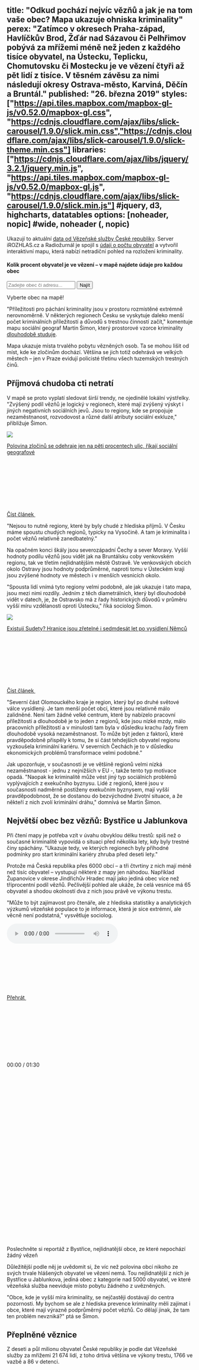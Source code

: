 title: "Odkud pochází nejvíc vězňů a jak je na tom vaše obec? Mapa ukazuje ohniska kriminality"
perex: "Zatímco v okresech Praha-západ, Havlíčkův Brod, Žďár nad Sázavou či Pelhřimov pobývá za mřížemi méně než jeden z každého tisíce obyvatel, na Ústecku, Teplicku, Chomutovsku či Mostecku je ve vězení čtyři až pět lidí z tisíce. V těsném závěsu za nimi následují okresy Ostrava-město, Karviná, Děčín a Bruntál."
published: "26. března 2019"
styles: ["https://api.tiles.mapbox.com/mapbox-gl-js/v0.52.0/mapbox-gl.css", "https://cdnjs.cloudflare.com/ajax/libs/slick-carousel/1.9.0/slick.min.css","https://cdnjs.cloudflare.com/ajax/libs/slick-carousel/1.9.0/slick-theme.min.css"]
libraries: ["https://cdnjs.cloudflare.com/ajax/libs/jquery/3.2.1/jquery.min.js", "https://api.tiles.mapbox.com/mapbox-gl-js/v0.52.0/mapbox-gl.js", "https://cdnjs.cloudflare.com/ajax/libs/slick-carousel/1.9.0/slick.min.js"] #jquery, d3, highcharts, datatables
options: [noheader, nopic] #wide, noheader (, nopic)
---

Ukazují to aktuální [data od Vězeňské služby České republiky](https://github.com/DataRozhlas/vezni-mapa/tree/master/data). Server iROZHLAS.cz a Radiožurnál je spojil s [údaji o počtu obyvatel](https://www.czso.cz/csu/czso/pocet-obyvatel-v-obcich-see2a5tx8j) a vytvořil interaktivní mapu, která nabízí netradiční pohled na rozložení kriminality. 

<wide>
<h4>Kolik procent obyvatel je ve vězení – v mapě najdete údaje pro každou obec</h4>
<form action="?" id='frm-geocode'>
	  <div class="inputs">
	    <input type="text" id="inp-geocode" placeholder="Zadejte obec či adresu...">
	    <input type="submit" id="inp-btn" value="Najít">
	  </div>
	</form>
<div id="map"><div class='map-overlay' id='legend'></div></div>
<div id='pd'><p>Vyberte obec na mapě!</p></div>

</wide>

"Příležitosti pro páchání kriminality jsou v prostoru rozmístěné extrémně nerovnoměrně. V některých regionech Česku se vyskytuje daleko menší počet kriminálních příležitostí a důvodů s trestnou činností začít," komentuje mapu sociální geograf Martin Šimon, který prostorové vzorce kriminality [dlouhodobě studuje](https://www.soc.cas.cz/en/lide/martin-simon).

Mapa ukazuje místa trvalého pobytu vězněných osob. Ta se mohou lišit od míst, kde ke zločinům dochází. Většina se jich totiž odehrává ve velkých městech – jen v Praze evidují policisté třetinu všech tuzemských trestných činů.

## Příjmová chudoba cti netratí

V mapě se proto vyplatí sledovat širší trendy, ne ojedinělé lokální výstřelky. "Zvýšený podíl vězňů je logický v regionech, které mají zvýšený výskyt i jiných negativních sociálních jevů. Jsou to regiony, kde se propojuje nezaměstnanost, rozvodovost a různé další atributy sociální exkluze," přibližuje Šimon.

<a href="/veda-technologie/technologie/kriminalita-mapy-geografie-data-policie-datari-podcast_1902150701_cib" class="b-inline b-inline--right">
  <div class="b-inline__wrap">
            <div class="b-inline__img">
          <div class="img img--16x9 img--w238 is-loaded">
              <span class="img__holder is-loading is-loaded is-visible" data-srcset="[&quot;https://www.irozhlas.cz/sites/default/files/styles/zpravy_rubrikovy_nahled/public/uploader/noc_181107-154017_mda.jpg?itok=nEQVfZZK 238x134&quot;]">

  <noscript>    <img src="https://www.irozhlas.cz/sites/default/files/styles/zpravy_rubrikovy_nahled/public/uploader/noc_181107-154017_mda.jpg?itok=nEQVfZZK" alt="" />  </noscript>    
<img src="https://www.irozhlas.cz/sites/default/files/styles/zpravy_rubrikovy_nahled/public/uploader/noc_181107-154017_mda.jpg?itok=nEQVfZZK"></span>
          </div>
        </div>
        <div class="b-inline__content">
      <p class="text-xs--m text-serif">
        Polovina zločinů se odehraje jen na pěti procentech ulic, říkají sociální geografové      </p>
    </div>
    <p class="b-inline__more">
      <span class="link-more">
        Číst článek
        <span class="icon-svg icon-svg--arrow-dots ">
    <svg class="icon-svg__svg" xmlns:xlink="http://www.w3.org/1999/xlink">
      <use xlink:href="/sites/all/themes/custom/irozhlas/img/bg/icons-svg.svg#icon-arrow-dots" x="0" y="0" width="100%" height="100%"></use>      
    </svg>
  </span>      </span>
    </p>
  </div>
</a>

"Nejsou to nutně regiony, které by byly chudé z hlediska příjmů. V Česku máme spoustu chudých regionů, typicky na Vysočině. A tam je kriminalita i počet vězňů relativně zanedbatelný."

Na opačném konci škály jsou severozápadní Čechy a sever Moravy. Vyšší hodnoty podílu vězňů jsou vidět jak na Bruntálsku coby venkovském regionu, tak ve třetím nejlidnatějším městě Ostravě. Ve venkovských obcích okolo Ostravy jsou hodnoty podprůměrné, naproti tomu v Ústeckém kraji jsou zvýšené hodnoty ve městech i v menších vesnicích okolo.

"Spousta lidí vnímá tyto regiony velmi podobně, ale jak ukazuje i tato mapa, jsou mezi nimi rozdíly. Jedním z těch diametrálních, který byl dlouhodobě vidět v datech, je, že Ostravsko má z řady historických důvodů v průměru vyšší míru vzdělanosti oproti Ústecku," říká sociolog Šimon.

<a href="/zpravy-domov/existuji-sudety-hranice-jsou-zretelne-i-sedmdesat-let-po-vysidleni-nemcu_201606100600_pkoci" class="b-inline b-inline--left">
  <div class="b-inline__wrap">
            <div class="b-inline__img">
          <div class="img img--16x9 img--w238 is-loaded">
              <span class="img__holder is-loading is-loaded is-visible" data-srcset="[&quot;https://www.irozhlas.cz/sites/default/files/styles/zpravy_rubrikovy_nahled/public/images/03646494.jpeg?itok=_MkSFTuE 238x134&quot;]">

  <noscript>    <img src="https://www.irozhlas.cz/sites/default/files/styles/zpravy_rubrikovy_nahled/public/images/03646494.jpeg?itok=_MkSFTuE" alt="" />  </noscript>    
<img src="https://www.irozhlas.cz/sites/default/files/styles/zpravy_rubrikovy_nahled/public/images/03646494.jpeg?itok=_MkSFTuE"></span>
          </div>
        </div>
        <div class="b-inline__content">
      <p class="text-xs--m text-serif">
        Existují Sudety? Hranice jsou zřetelné i&nbsp;sedmdesát let po vysídlení Němců      </p>
    </div>
    <p class="b-inline__more">
      <span class="link-more">
        Číst článek
        <span class="icon-svg icon-svg--arrow-dots ">
    <svg class="icon-svg__svg" xmlns:xlink="http://www.w3.org/1999/xlink">
      <use xlink:href="/sites/all/themes/custom/irozhlas/img/bg/icons-svg.svg#icon-arrow-dots" x="0" y="0" width="100%" height="100%"></use>  
    </svg>
  </span>      </span>
    </p>
  </div>
</a>

"Severní část Olomouckého kraje je region, který byl po druhé světové válce vysídlený. Je tam menší počet obcí, které jsou relativně málo zalidněné. Není tam žádné velké centrum, které by nabízelo pracovní příležitosti a dlouhodobě je to jeden z regionů, kde jsou nízké mzdy, málo pracovních příležitostí a v minulosti tam byla v důsledku krachu řady firem dlouhodobě vysoká nezaměstnanost. To může být jeden z faktorů, které pravděpodobně přispěly k tomu, že si část tehdejších obyvatel regionu vyzkoušela kriminální kariéru. V severních Čechách je to v důsledku ekonomických problémů transformace velmi podobné."

Jak upozorňuje, v současnosti je ve většině regionů velmi nízká nezaměstnanost - jednu z nejnižších v EU -, takže tento typ motivace opadá. "Naopak ke kriminalitě může vést jiný typ sociálních problémů vyplývajících z exekučního byznysu. Lidé z regionů, které jsou v současnosti nadměrně postiženy exekučním byznysem, mají vyšší pravděpodobnost, že se dostanou do bezvýchodné životní situace, a že někteří z nich zvolí kriminální dráhu," domnívá se Martin Šimon.

## Největší obec bez vězňů: Bystřice u Jablunkova
Při čtení mapy je potřeba vzít v úvahu obvyklou délku trestů: spíš než o současné kriminalitě vypovídá o situaci před několika lety, kdy byly trestné činy spáchány. "Ukazuje tedy, ve kterých regionech byly příhodné podmínky pro start kriminální kariéry zhruba před deseti lety."

Protože má Česká republika přes 6000 obcí – a tři čtvrtiny z nich mají méně než tisíc obyvatel – vystupují některé z mapy jen náhodou. Například Županovice v okrese Jindřichův Hradec mají jako jediná obec více než tříprocentní podíl vězňů. Pečlivější pohled ale ukáže, že celá vesnice má 65 obyvatel a shodou okolností dva z nich jsou právě ve výkonu trestu.

"Může to být zajímavost pro čtenáře, ale z hlediska statistiky a analytických výzkumů vězeňské populace to je informace, která je sice extrémní, ale věcně není podstatná," vysvětluje sociolog.

<div class="b-inline b-inline--left">
  <div class="b-inline__wrap">
    <div class="b-audio-player js-audio">
      <div class="js-out">
        <audio controls="">
          <source src="https://www.irozhlas.cz/sites/default/files/audios/775dd29a555e9705405b12191622d19a.mp3" type="audio/mpeg">
          Váš prohlížeč nepodporuje přehrávání audia.
        </audio>
      </div>
      <div class="b-audio-player__controls">
        <a href="#" class="b-audio-player__play play-btn">
          Přehrát
          <span class="icon-svg icon-svg--play ">
    <svg class="icon-svg__svg" xmlns:xlink="http://www.w3.org/1999/xlink">
      <use xlink:href="/sites/all/themes/custom/irozhlas/img/bg/icons-svg.svg#icon-play" x="0" y="0" width="100%" height="100%"></use>      
    </svg>
  </span>          <span class="icon-svg icon-svg--pause ">
    <svg class="icon-svg__svg" xmlns:xlink="http://www.w3.org/1999/xlink">
      <use xlink:href="/sites/all/themes/custom/irozhlas/img/bg/icons-svg.svg#icon-pause" x="0" y="0" width="100%" height="100%"></use>      
    </svg>
  </span>        </a>
        <p class="b-audio-player__time">00:00 / 01:30</p>
        <p class="b-audio-player__sound">
          <span class="b-audio-player__mute">
            <span class="icon-svg icon-svg--mute ">
    <svg class="icon-svg__svg" xmlns:xlink="http://www.w3.org/1999/xlink">
      <use xlink:href="/sites/all/themes/custom/irozhlas/img/bg/icons-svg.svg#icon-mute" x="0" y="0" width="100%" height="100%"></use>    
    </svg>
  </span>          </span>
          <span class="b-audio-player__sound-bar">
            <span class="icon-svg icon-svg--audio-player-dots ">
    <svg class="icon-svg__svg" xmlns:xlink="http://www.w3.org/1999/xlink">
      <use xlink:href="/sites/all/themes/custom/irozhlas/img/bg/icons-svg.svg#icon-audio-player-dots" x="0" y="0" width="100%" height="100%"></use>    
    </svg>
  </span>            <span class="b-audio-player__sound-progress" style="width: 100%;">
              <span class="icon-svg icon-svg--audio-player-dots ">
    <svg class="icon-svg__svg" xmlns:xlink="http://www.w3.org/1999/xlink">
      <use xlink:href="/sites/all/themes/custom/irozhlas/img/bg/icons-svg.svg#icon-audio-player-dots" x="0" y="0" width="100%" height="100%"></use>     
    </svg>
  </span>            </span>
          </span>
        </p>
        <div class="b-audio-player__bar">
          <div class="b-audio-player__progress"></div>
        </div>
      </div>
      <p class="b-audio-player__title">
        Poslechněte si reportáž z Bystřice, nejlidnatější obce, ze které nepochází žádný vězeň</p>
    </div>
  </div>
</div>

Důležitější podle něj je uvědomit si, že víc než polovina obcí nikoho ze svých trvale hlášených obyvatel ve vězení nemá. Tou nejlidnatější z nich je Bystřice u Jablunkova, jediná obec z kategorie nad 5000 obyvatel, ve které vězeňská služba neeviduje místo pobytu žádného z uvězněných. 

"Obce, kde je vyšší míra kriminality, se nejčastěji dostávají do centra pozornosti. My bychom se ale z hlediska prevence kriminality měli zajímat i obce, které mají výrazně podprůměrný počet vězňů. Co dělají jinak, že tam ten problém nevzniká?" ptá se Šimon.

## Přeplněné věznice 
Z deseti a půl milionu obyvatel České republiky je podle dat Vězeňské služby za mřížemi 21 674 lidí, z toho drtivá většina ve výkony trestu, 1766 ve vazbě a 86 v detenci.

<wide>
<img src="data:image/gif;base64,R0lGODlhAQABAIAAAAAAAP///yH5BAEAAAAALAAAAAABAAEAAAIBRAA7" data-src="https://data.irozhlas.cz/vezni-mapa/svg/vazba_00.svg" width="100%">
<div class="slider" id="vazba">
</div>
</wide>

S 205 uvězněnými na 100 tisíc obyvatel se Česko řadí v Evropě mezi státy s nejvyšším podílem vězňů na celé populaci. Podle databáze [World Prison Brief](http://www.prisonstudies.org/) je vzhledem k počtu obyvatel více vězňů jen v Moldavsku, Litvě, Bělorusku a Rusku.

Podobně jako v zahraničí tvoří i v Česku více než devadesát procent vězeňské populace muži. "Žen ve výkonu trestu je mnohem méně. Máme jednu ženskou věznici ve Světlé nad Sázavou, ženy jsou také umístěny ve Velkých Přílepech a v Řepích, to jsou pobočky vazební věznice Praha-Ruzyně. Před dvěma lety jsme potom otevřeli ženskou pobočku věznice Nové Sedlo v Drahonicích," přibližuje mluvčí vězeňské služby Petra Kučerová.

<wide>
<img src="data:image/gif;base64,R0lGODlhAQABAIAAAAAAAP///yH5BAEAAAAALAAAAAABAAEAAAIBRAA7" data-src="https://data.irozhlas.cz/vezni-mapa/svg/zeny_00.svg" width="100%">
<div class="slider" id="zeny">
</div>
</wide>

Více než žen je v českých věznicích cizích státních příslušníků, nejčastěji Slováků, Vietnamců a Ukrajinců, což jsou zároveň tři nejpočetnější národnostní menšiny.

<wide>
<img src="data:image/gif;base64,R0lGODlhAQABAIAAAAAAAP///yH5BAEAAAAALAAAAAABAAEAAAIBRAA7" data-src="https://data.irozhlas.cz/vezni-mapa/svg/cizinci_00.svg" width="100%">
<div class="slider" id="cizinci">
</div>
</wide>

Při umísťování vězně k výkonu trestu do konkrétní věznice hraje roli především druh uloženého trestu, tedy zda soud odsouzeného pošle do vězení s ostrahou nebo se zvýšenou ostrahou. "Pak jsou důležitým faktorem ubytovací kapacity. V současné době jsme přeplnění na 104 procent, takže je to také důležitý aspekt," říká Kučerová.

Podle [poslední statistiky](https://www.vscr.cz/wp-content/uploads/2019/03/MSH02-2019.pdf) je nejvíce přeplněnou věznicí Oráčov v Olomouckém kraji. Kapacitu 476 vězňů překračuje o 31 procent. Nejvíce volných míst je naopak v Praze Ruzyni, která je zaplněna na 82 procent.

"O umístění vězňů do jednotlivých věznic rozhoduje dispečer na generálním ředitelství vězeňské služby. Není na to žádná komise, rozhoduje pouze dispečer," říká mluvčí Kučerová.

Vedle typu vězení a jeho kapacity bere podle ní dispečer v úvahu také její vzdálenost od místa bydliště. "Snažíme se, aby se nezpřetrhaly rodinné vazby. Pokud je odsouzený má a přijde do výkonu trestu z fungujícího rodinného prostředí, je žádoucí, aby se po výkonu trestu měl kam vrátit, aby měl stabilní rodinné zázemí. Jde o to, aby ho jeho rodina, se kterou je v kontaktu, mohla navštěvovat. Víme, že to má na odsouzené pozitivní vliv, obzvláště jsou-li tam nějaké vazby s dětmi," uzavírá mluvčí s tím, že rozhodnutí ovlivňují i další faktory, jako například zdravotní stav či například dieta, kterou odsouzený má a vězeňská služba ji musí dodržovat.